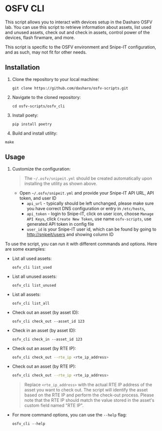 # OSFV CLI

This script allows you to interact with devices setup in the Dasharo OSFV lab.
You can use this script to retrieve information about assets, list used and
unused assets, check out and check in assets, control power of the devices, flash
firwmare, and more.

This script is specific to the OSFV environment and Snipe-IT configuration, and
as such, may not fit for other needs.

## Installation

1. Clone the repository to your local machine:

   ```shell
   git clone https://github.com/dasharo/osfv-scripts.git
   ```

1. Navigate to the cloned repository:

   ```shell
   cd osfv-scripts/osfv_cli
   ```

1. Install poety:

   ```shell
   pip install poetry
   ```

1. Build and install utility:

  ```shell
  make
  ```

## Usage

1. Customize the configuration:

    > The `~/.osfv/snipeit.yml` should be created automatically upon installing
    > the utility as shown above.

   * Open `~/.osfv/snipeit.yml` and provide your Snipe-IT API URL, API token,
     and user ID
     - `api_url` - typically should be left unchanged, please make sure you have
       correct DNS configuration or entry in `/etc/hosts`,
     - `api_token` - login to Snipe-IT, click on user icon, choose `Manage API
       Keys`, click `Create New Token`, use name `osfv-scripts`, use generated API
       token in config file
     - `user_id` is your Snipe-IT user id, which can be found by going to
       <http://snipeit/users> and showing column ID

To use the script, you can run it with different commands and options. Here are
some examples:

* List all used assets:

  ```shell
  osfv_cli list_used
  ```

* List all unused assets:

  ```shell
  osfv_cli list_unused
  ```

* List all assets:

  ```shell
  osfv_cli list_all
  ```

* Check out an asset (by asset ID):

  ```shell
  osfv_cli check_out --asset_id 123
  ```

* Check in an asset (by asset ID):

  ```shell
  osfv_cli check_in --asset_id 123
  ```

* Check out an asset (by RTE IP):

  ```bash
  osfv_cli check_out --rte_ip <rte_ip_address>
  ```

* Check out an asset (by RTE IP):

  ```bash
  osfv_cli check_out --rte_ip <rte_ip_address>
  ```

  > Replace `<rte_ip_address>` with the actual RTE IP address of the asset you
  > want to check out. The script will identify the asset based on the RTE IP and
  > perform the check-out process.
  > Please note that the RTE IP should match the value stored in the asset's
  > custom field named "RTE IP".

- For more command options, you can use the `--help` flag:

  ```shell
  osfv_cli --help
  ```
